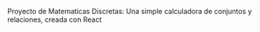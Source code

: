 Proyecto de Matematicas Discretas: Una simple calculadora de conjuntos y relaciones, creada con React
